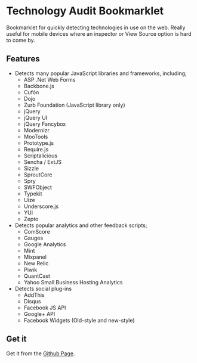 # Technology Audit Bookmarklet

Bookmarklet for quickly detecting technologies in use on the web. Really useful for mobile devices where an inspector or View Source option is hard to come by.

## Features

* Detects many popular JavaScript libraries and frameworks, including;
  * ASP .Net Web Forms
  * Backbone.js
  * Cufón
  * Dojo
  * Zurb Foundation (JavaScript library only)
  * jQuery
  * jQuery UI
  * jQuery Fancybox
  * Modernizr
  * MooTools
  * Prototype.js
  * Require.js
  * Scriptalicious
  * Sencha / ExtJS
  * Sizzle
  * SproutCore
  * Spry
  * SWFObject
  * Typekit
  * Uize
  * Underscore.js
  * YUI
  * Zepto
* Detects popular analytics and other feedback scripts;
  * ComScore
  * Gauges
  * Google Analytics
  * Mint
  * Mixpanel
  * New Relic
  * Piwik
  * QuantCast
  * Yahoo Small Business Hosting Analytics
* Detects social plug-ins
  * AddThis
  * Disqus
  * Facebook JS API
  * Google+ API
  * Facebook Widgets (Old-style and new-style)

## Get it

Get it from the [Github Page](http://geoffstokes.github.io/tech-audit-bookmarklet).
